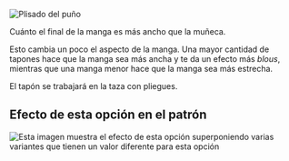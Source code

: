 ![Plisado del puño](cuffdrape.svg)

Cuánto el final de la manga es más ancho que la muñeca.

<Note>

Esto cambia un poco el aspecto de la manga.
Una mayor cantidad de tapones hace que la manga sea más ancha y te da un efecto más _blous_, mientras que una manga menor hace que la manga sea más estrecha.

El tapón se trabajará en la taza con pliegues.

</Note>

## Efecto de esta opción en el patrón

![Esta imagen muestra el efecto de esta opción superponiendo varias variantes que tienen un valor diferente para esta opción](simone_cuffdrape_sample.svg "Efecto de esta opción en el patrón")
